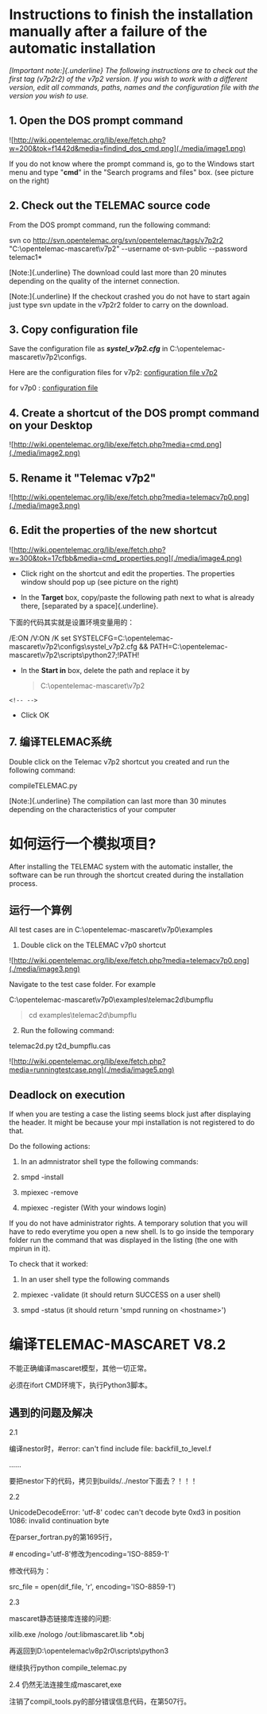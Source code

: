 # Instructions to finish the installation manually after a failure of the automatic installation

*[Important note:]{.underline}* *The following instructions are to check
out the first tag (v7p2r2) of the v7p2 version. If you wish to work with
a different version, edit all commands, paths, names and the
configuration file with the version you wish to use.*

## 1. Open the DOS prompt command

![http://wiki.opentelemac.org/lib/exe/fetch.php?w=200&tok=f1442d&media=findind_dos_cmd.png](./media/image1.png)

If you do not know where the prompt command is, go to the Windows start
menu and type "**cmd**" in the "Search programs and files" box. (see
picture on the right)

## 2. Check out the TELEMAC source code

From the DOS prompt command, run the following command:

svn co http://svn.opentelemac.org/svn/opentelemac/tags/v7p2r2
\"C:\\opentelemac-mascaret\\v7p2\" \--username ot-svn-public \--password
telemac1\*

[Note:]{.underline} The download could last more than 20 minutes
depending on the quality of the internet connection.

[Note:]{.underline} If the checkout crashed you do not have to start
again just type svn update in the v7p2r2 folder to carry on the
download.

## 3. Copy configuration file

Save the configuration file as ***systel_v7p2.cfg*** in
C:\\opentelemac-mascaret\\v7p2\\configs.

Here are the configuration files for v7p2: [configuration file
v7p2](http://wiki.opentelemac.org/doku.php?id=configuration_file_v7p2)

for v7p0 : [configuration
file](http://wiki.opentelemac.org/doku.php?id=configuration_file)

## 4. Create a shortcut of the DOS prompt command on your Desktop

![http://wiki.opentelemac.org/lib/exe/fetch.php?media=cmd.png](./media/image2.png)

## 5. Rename it "Telemac v7p2"

![http://wiki.opentelemac.org/lib/exe/fetch.php?media=telemacv7p0.png](./media/image3.png)

## 6. Edit the properties of the new shortcut

![http://wiki.opentelemac.org/lib/exe/fetch.php?w=300&tok=17cfbb&media=cmd_properties.png](./media/image4.png)

-   Click right on the shortcut and edit the properties. The properties
    window should pop up (see picture on the right)

-   In the **Target** box, copy/paste the following path next to what is
    already there, [separated by a space]{.underline}.

下面的代码其实就是设置环境变量用的：

/E:ON /V:ON /K set
SYSTELCFG=C:\\opentelemac-mascaret\\v7p2\\configs\\systel_v7p2.cfg &&
PATH=C:\\opentelemac-mascaret\\v7p2\\scripts\\python27;!PATH!

-   In the **Start in** box, delete the path and replace it by
    > C:\\opentelemac-mascaret\\v7p2

```{=html}
<!-- -->
```
-   Click OK

## 7. 编译TELEMAC系统

Double click on the Telemac v7p2 shortcut you created and run the
following command:

compileTELEMAC.py

[Note:]{.underline} The compilation can last more than 30 minutes
depending on the characteristics of your computer

# 如何运行一个模拟项目?

After installing the TELEMAC system with the automatic installer, the
software can be run through the shortcut created during the installation
process.

## 运行一个算例

All test cases are in C:\\opentelemac-mascaret\\v7p0\\examples

1.  Double click on the TELEMAC v7p0 shortcut

![http://wiki.opentelemac.org/lib/exe/fetch.php?media=telemacv7p0.png](./media/image3.png)

Navigate to the test case folder. For example

C:\\opentelemac-mascaret\\v7p0\\examples\\telemac2d\\bumpflu

> cd examples\\telemac2d\\bumpflu

2.  Run the following command:

telemac2d.py t2d_bumpflu.cas

![http://wiki.opentelemac.org/lib/exe/fetch.php?media=runningtestcase.png](./media/image5.png)

## Deadlock on execution

If when you are testing a case the listing seems block just after
displaying the header. It might be because your mpi installation is not
registered to do that.

Do the following actions:

1.  In an admnistrator shell type the following commands:

2.  smpd -install

3.  mpiexec -remove

4.  mpiexec -register (With your windows login)

If you do not have administrator rights. A temporary solution that you
will have to redo everytime you open a new shell. Is to go inside the
temporary folder run the command that was displayed in the listing (the
one with mpirun in it).

To check that it worked:

1.  In an user shell type the following commands

2.  mpiexec -validate (it should return SUCCESS on a user shell)

3.  smpd -status (it should return \'smpd running on \<hostname\>\')

# 编译TELEMAC-MASCARET V8.2

不能正确编译mascaret模型，其他一切正常。

必须在ifort CMD环境下，执行Python3脚本。

## 遇到的问题及解决

2.1

编译nestor时，#error: can\'t find include file: backfill_to_level.f

......

要把nestor下的代码，拷贝到builds/../nestor下面去？！！！

2.2

UnicodeDecodeError: \'utf-8\' codec can\'t decode byte 0xd3 in position
1086: invalid continuation byte

在parser_fortran.py的第1695行，

\# encoding=\'utf-8\'修改为encoding=\'ISO-8859-1\'

修改代码为：

src_file = open(dif_file, \'r\', encoding=\'ISO-8859-1\')

2.3

mascaret静态链接库连接的问题:

xilib.exe /nologo /out:libmascaret.lib \*.obj

再返回到D:\\opentelemac\\v8p2r0\\scripts\\python3

继续执行python compile_telemac.py

2.4 仍然无法连接生成mascaret,exe

注销了compil_tools.py的部分错误信息代码，在第507行。
